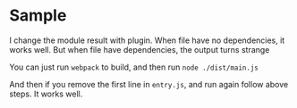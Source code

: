 # Sample

I change the module result with plugin. When file have no dependencies, it works well.
But when file have dependencies, the output turns strange

You can just run `webpack` to build, and then run `node ./dist/main.js`

And then if you remove the first line in `entry.js`, and run again follow above steps. It works well.
